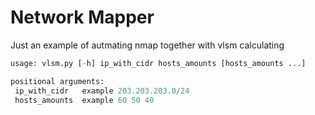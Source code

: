 # Network Mapper

Just an example of autmating nmap together with vlsm calculating
  
 ```python
usage: vlsm.py [-h] ip_with_cidr hosts_amounts [hosts_amounts ...]

positional arguments:
  ip_with_cidr   example 203.203.203.0/24
  hosts_amounts  example 60 50 40
```

